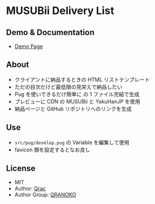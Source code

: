 # MUSUBii Delivery List

## Demo & Documentation

* [Demo Page][link-demo]

## About

* クライアントに納品するときの HTML リストテンプレート
* ただの目次だけど最低限の見栄えで納品したい
* Pug を使いできるだけ簡単に の 1 ファイル完結で生成
* プレビューに CDN の MUSUBii と YakuHanJP を使用
* 納品ページと GitHub リポジトリへのリンクを生成

## Use

* `src/pug/develop.pug` の Variable を編集して使用
* favicon 類を設定するとなお良し

## License

* MIT
* Author: [Qrac][link-twitter]
* Author Group: [QRANOKO][link-qranoko]

[link-demo]: https://qrac.github.io/musubii-delivery-list/develop.html
[link-twitter]: https://twitter.com/Qrac_JP
[link-qranoko]: https://qranoko.jp
